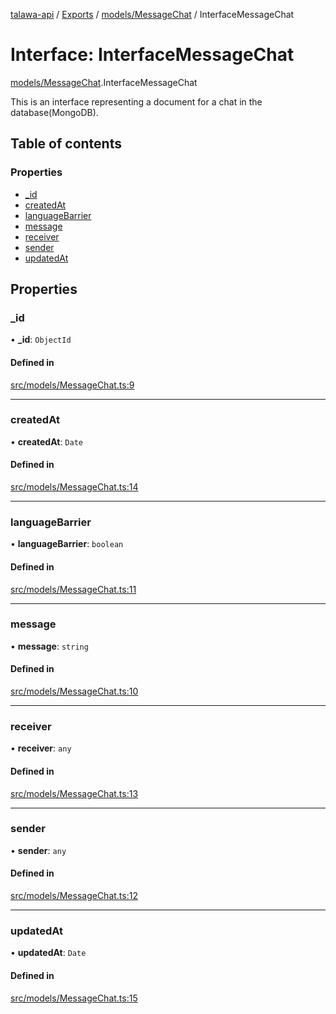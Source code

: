[talawa-api](../README.md) / [Exports](../modules.md) / [models/MessageChat](../modules/models_MessageChat.md) / InterfaceMessageChat

# Interface: InterfaceMessageChat

[models/MessageChat](../modules/models_MessageChat.md).InterfaceMessageChat

This is an interface representing a document for a chat in the database(MongoDB).

## Table of contents

### Properties

- [\_id](models_MessageChat.InterfaceMessageChat.md#_id)
- [createdAt](models_MessageChat.InterfaceMessageChat.md#createdat)
- [languageBarrier](models_MessageChat.InterfaceMessageChat.md#languagebarrier)
- [message](models_MessageChat.InterfaceMessageChat.md#message)
- [receiver](models_MessageChat.InterfaceMessageChat.md#receiver)
- [sender](models_MessageChat.InterfaceMessageChat.md#sender)
- [updatedAt](models_MessageChat.InterfaceMessageChat.md#updatedat)

## Properties

### \_id

• **\_id**: `ObjectId`

#### Defined in

[src/models/MessageChat.ts:9](https://github.com/PalisadoesFoundation/talawa-api/blob/4c7d3ea/src/models/MessageChat.ts#L9)

___

### createdAt

• **createdAt**: `Date`

#### Defined in

[src/models/MessageChat.ts:14](https://github.com/PalisadoesFoundation/talawa-api/blob/4c7d3ea/src/models/MessageChat.ts#L14)

___

### languageBarrier

• **languageBarrier**: `boolean`

#### Defined in

[src/models/MessageChat.ts:11](https://github.com/PalisadoesFoundation/talawa-api/blob/4c7d3ea/src/models/MessageChat.ts#L11)

___

### message

• **message**: `string`

#### Defined in

[src/models/MessageChat.ts:10](https://github.com/PalisadoesFoundation/talawa-api/blob/4c7d3ea/src/models/MessageChat.ts#L10)

___

### receiver

• **receiver**: `any`

#### Defined in

[src/models/MessageChat.ts:13](https://github.com/PalisadoesFoundation/talawa-api/blob/4c7d3ea/src/models/MessageChat.ts#L13)

___

### sender

• **sender**: `any`

#### Defined in

[src/models/MessageChat.ts:12](https://github.com/PalisadoesFoundation/talawa-api/blob/4c7d3ea/src/models/MessageChat.ts#L12)

___

### updatedAt

• **updatedAt**: `Date`

#### Defined in

[src/models/MessageChat.ts:15](https://github.com/PalisadoesFoundation/talawa-api/blob/4c7d3ea/src/models/MessageChat.ts#L15)
